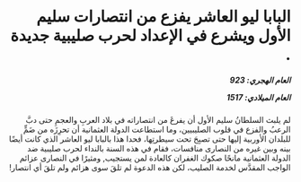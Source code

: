 <h1 dir="rtl">البابا ليو العاشر يفزع من انتصارات سليم الأول ويشرع في الإعداد لحرب صليبية جديدة .</h1>

<h5 dir="rtl">العام الهجري:  923

العام الميلادي: 1517

</h5>

<p dir="rtl">لم يلبث السلطانُ سليم الأول أن يفرغَ من انتصاراته في بلاد العربِ والعجمِ حتى دبَّ الرعبُ والفزع في قلوب الصليبيين، وما استطاعت الدولة العثمانية أن تحرِزَه من ضَمٍّ للبلدان الأوربية إليها حتى تصبِحَ تحت سيطرتِها، فحدا هذا بالبابا ليو العاشر الذي كانت أيضًا بينه وبين غيره من النصارى منافسات، فقام في هذه السنة بالنداء لحرب صليبية ضد الدولة العثمانية مانحًا صكوك الغفران كالعادة لمن يستجيب, ومثيرًا في النصارى عزائم الواجب المقدَّس لخدمة الصليب، لكن هذه الدعوة لم تلقَ سوى هزائم ولم تلقَ أي انتصار!</p></br>
